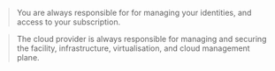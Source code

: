 > You are always responsible for for managing your identities, and access to your subscription.

> The cloud provider is always responsible for managing and securing the facility, infrastructure, virtualisation, and cloud management plane.